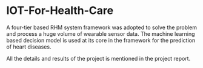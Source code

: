 # IOT-For-Health-Care
A four-tier based RHM system framework was adopted to solve the problem and process a huge volume of wearable sensor data. The machine learning based decision model is used at its core in the framework for the prediction of heart diseases.

All the details and results of the project is mentioned in the project report.

